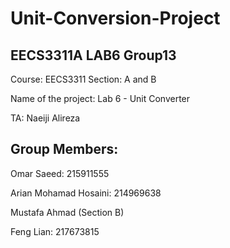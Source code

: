 # Unit-Conversion-Project

## EECS3311A LAB6 Group13
Course: EECS3311
Section: A and B

Name of the project: Lab 6 - Unit Converter

TA: Naeiji Alireza

## Group Members:

Omar Saeed: 215911555

Arian Mohamad Hosaini: 214969638

Mustafa Ahmad (Section B)

Feng Lian: 217673815
